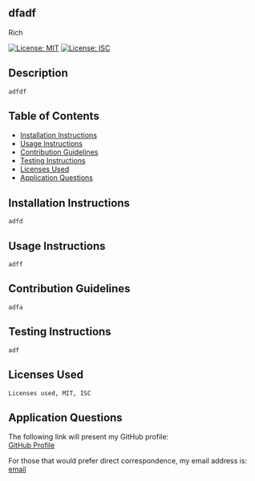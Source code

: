 
    
## dfadf

Rich

    
  [![License: MIT](https://img.shields.io/badge/License-MIT-yellow.svg)](https://opensource.org/licenses/MIT)  [![License: ISC](https://img.shields.io/badge/License-ISC-blue.svg)](https://opensource.org/licenses/ISC)  
    
## Description
    
    adfdf
  
    
## Table of Contents
* [Installation Instructions](#installation-instructions)
* [Usage Instructions](#usage-instructions)
* [Contribution Guidelines](#contribution-guidelines)
* [Testing Instructions](#testing-instructions)
* [Licenses Used](#licenses-used)
* [Application Questions](#application-questions)
    
  
    
## Installation Instructions
    
    adfd
  
    
## Usage Instructions
    
    adff
  
    
## Contribution Guidelines
    
    adfa
  
    
## Testing Instructions
    
    adf
  
    
## Licenses Used

    Licenses used, MIT, ISC
  
    
## Application Questions
  
  The following link will present my GitHub profile:  
  [GitHub Profile](https://github.com/captain) 
  
  For those that would prefer direct correspondence, my email address is:  
  [email](a@b.c)
  
  